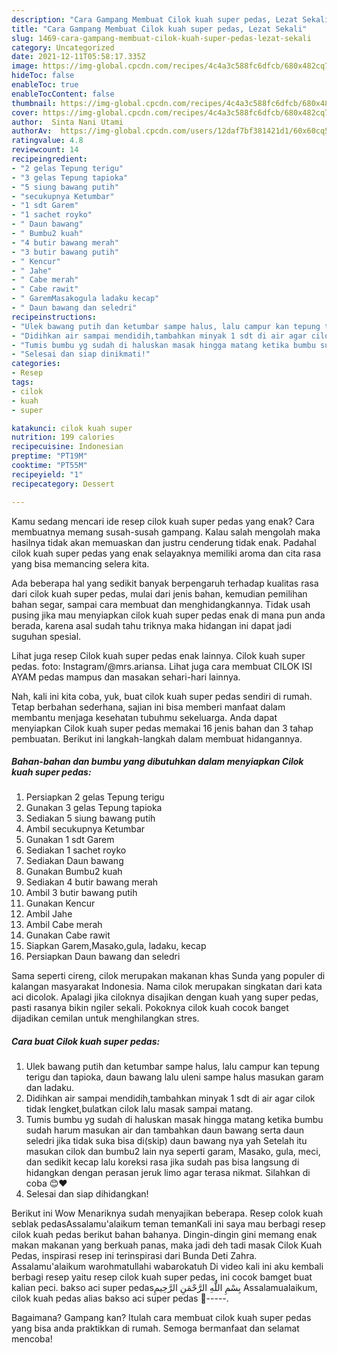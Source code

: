 ```yaml
---
description: "Cara Gampang Membuat Cilok kuah super pedas, Lezat Sekali"
title: "Cara Gampang Membuat Cilok kuah super pedas, Lezat Sekali"
slug: 1469-cara-gampang-membuat-cilok-kuah-super-pedas-lezat-sekali
category: Uncategorized
date: 2021-12-11T05:58:17.335Z
image: https://img-global.cpcdn.com/recipes/4c4a3c588fc6dfcb/680x482cq70/cilok-kuah-super-pedas-foto-resep-utama.jpg
hideToc: false
enableToc: true
enableTocContent: false
thumbnail: https://img-global.cpcdn.com/recipes/4c4a3c588fc6dfcb/680x482cq70/cilok-kuah-super-pedas-foto-resep-utama.jpg
cover: https://img-global.cpcdn.com/recipes/4c4a3c588fc6dfcb/680x482cq70/cilok-kuah-super-pedas-foto-resep-utama.jpg
author:  Sinta Nani Utami
authorAv:  https://img-global.cpcdn.com/users/12daf7bf381421d1/60x60cq50/avatar.jpg
ratingvalue: 4.8
reviewcount: 14
recipeingredient:
- "2 gelas Tepung terigu"
- "3 gelas Tepung tapioka"
- "5 siung bawang putih"
- "secukupnya Ketumbar"
- "1 sdt Garem"
- "1 sachet royko"
- " Daun bawang"
- " Bumbu2 kuah"
- "4 butir bawang merah"
- "3 butir bawang putih"
- " Kencur"
- " Jahe"
- " Cabe merah"
- " Cabe rawit"
- " GaremMasakogula ladaku kecap"
- " Daun bawang dan seledri"
recipeinstructions:
- "Ulek bawang putih dan ketumbar sampe halus, lalu campur kan tepung terigu dan tapioka, daun bawang lalu uleni sampe halus masukan garam dan ladaku."
- "Didihkan air sampai mendidih,tambahkan minyak 1 sdt di air agar cilok tidak lengket,bulatkan cilok lalu masak sampai matang."
- "Tumis bumbu yg sudah di haluskan masak hingga matang ketika bumbu sudah harum masukan air dan tambahkan daun bawang serta daun seledri jika tidak suka bisa di(skip) daun bawang nya yah  Setelah itu masukan cilok dan bumbu2 lain nya seperti garam, Masako, gula, meci, dan sedikit kecap lalu koreksi rasa jika sudah pas bisa langsung di hidangkan dengan perasan jeruk limo agar terasa nikmat. Silahkan di coba 😊❤️"
- "Selesai dan siap dinikmati!"
categories:
- Resep
tags:
- cilok
- kuah
- super

katakunci: cilok kuah super 
nutrition: 199 calories
recipecuisine: Indonesian
preptime: "PT19M"
cooktime: "PT55M"
recipeyield: "1"
recipecategory: Dessert

---
```



Kamu sedang mencari ide resep cilok kuah super pedas yang enak? Cara membuatnya memang susah-susah gampang. Kalau salah mengolah maka hasilnya tidak akan memuaskan dan justru cenderung tidak enak. Padahal cilok kuah super pedas yang enak selayaknya memiliki aroma dan cita rasa yang bisa memancing selera kita.


Ada beberapa hal yang sedikit banyak berpengaruh terhadap kualitas rasa dari cilok kuah super pedas, mulai dari jenis bahan, kemudian pemilihan bahan segar, sampai cara membuat dan menghidangkannya. Tidak usah pusing jika mau menyiapkan cilok kuah super pedas enak di mana pun anda berada, karena asal sudah tahu triknya maka hidangan ini dapat jadi suguhan spesial.

Lihat juga resep Cilok kuah super pedas enak lainnya. Cilok kuah super pedas. foto: Instagram/@mrs.ariansa. Lihat juga cara membuat CILOK ISI AYAM pedas mampus dan masakan sehari-hari lainnya.


Nah, kali ini kita coba, yuk, buat cilok kuah super pedas sendiri di rumah. Tetap berbahan sederhana, sajian ini bisa memberi manfaat dalam membantu menjaga kesehatan tubuhmu sekeluarga. Anda dapat menyiapkan Cilok kuah super pedas memakai 16 jenis bahan dan 3 tahap pembuatan. Berikut ini langkah-langkah dalam membuat hidangannya.

<!--inarticleads1-->

##### Bahan-bahan dan bumbu yang dibutuhkan dalam menyiapkan Cilok kuah super pedas:

1. Persiapkan 2 gelas Tepung terigu
1. Gunakan 3 gelas Tepung tapioka
1. Sediakan 5 siung bawang putih
1. Ambil secukupnya Ketumbar
1. Gunakan 1 sdt Garem
1. Sediakan 1 sachet royko
1. Sediakan  Daun bawang
1. Gunakan  Bumbu2 kuah
1. Sediakan 4 butir bawang merah
1. Ambil 3 butir bawang putih
1. Gunakan  Kencur
1. Ambil  Jahe
1. Ambil  Cabe merah
1. Gunakan  Cabe rawit
1. Siapkan  Garem,Masako,gula, ladaku, kecap
1. Persiapkan  Daun bawang dan seledri


Sama seperti cireng, cilok merupakan makanan khas Sunda yang populer di kalangan masyarakat Indonesia. Nama cilok merupakan singkatan dari kata aci dicolok. Apalagi jika ciloknya disajikan dengan kuah yang super pedas, pasti rasanya bikin ngiler sekali. Pokoknya cilok kuah cocok banget dijadikan cemilan untuk menghilangkan stres. 

<!--inarticleads2-->

##### Cara buat Cilok kuah super pedas:

1. Ulek bawang putih dan ketumbar sampe halus, lalu campur kan tepung terigu dan tapioka, daun bawang lalu uleni sampe halus masukan garam dan ladaku.
1. Didihkan air sampai mendidih,tambahkan minyak 1 sdt di air agar cilok tidak lengket,bulatkan cilok lalu masak sampai matang.
1. Tumis bumbu yg sudah di haluskan masak hingga matang ketika bumbu sudah harum masukan air dan tambahkan daun bawang serta daun seledri jika tidak suka bisa di(skip) daun bawang nya yah  Setelah itu masukan cilok dan bumbu2 lain nya seperti garam, Masako, gula, meci, dan sedikit kecap lalu koreksi rasa jika sudah pas bisa langsung di hidangkan dengan perasan jeruk limo agar terasa nikmat. Silahkan di coba 😊❤️
1. Selesai dan siap dihidangkan!

Berikut ini Wow Menariknya sudah menyajikan beberapa. Resep colok kuah seblak pedasAssalamu&#39;alaikum teman temanKali ini saya mau berbagi resep cilok kuah pedas berikut bahan bahanya. Dingin-dingin gini memang enak makan makanan yang berkuah panas, maka jadi deh tadi masak Cilok Kuah Pedas, inspirasi resep ini terinspirasi dari Bunda Deti Zahra. Assalamu&#39;alaikum warohmatullahi wabarokatuh Di video kali ini aku kembali berbagi resep yaitu resep cilok kuah super pedas, ini cocok bamget buat kalian peci. bakso aci super pedasبِسْمِ اللَّهِ الرَّحْمَنِ الرَّحِيمِ Assalamualaikum, cilok kuah pedas alias bakso aci super pedas 🤤-----. 

Bagaimana? Gampang kan? Itulah cara membuat cilok kuah super pedas yang bisa anda praktikkan di rumah. Semoga bermanfaat dan selamat mencoba!
